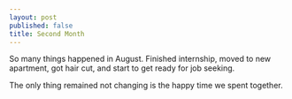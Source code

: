 ```yaml
---
layout: post
published: false
title: Second Month
---
```

So many things happened in August. Finished internship, moved to new apartment, got hair cut, and start to get ready for job seeking. 

The only thing remained not changing is the happy time we spent together.




